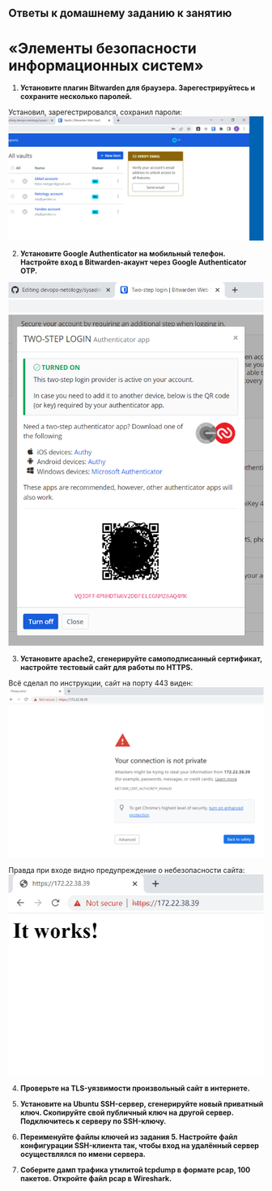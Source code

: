 ## Ответы к домашнему заданию к занятию
# «Элементы безопасности информационных систем»

1. **Установите плагин Bitwarden для браузера. Зарегестрируйтесь и сохраните несколько паролей.**

  Установил, зарегестрировался, сохранил пароли:
  ![image](Capture03.PNG)

2. **Установите Google Authenticator на мобильный телефон. Настройте вход в Bitwarden-акаунт через Google Authenticator OTP.**

  ![image](Capture04.PNG)

3. **Установите apache2, сгенерируйте самоподписанный сертификат, настройте тестовый сайт для работы по HTTPS.**

  Всё сделал по инструкции, сайт на порту 443 виден:
  ![Image](Capture05.PNG)
  
  Правда при входе видно предупреждение о небезопасности сайта:
  ![Image](Capture06.PNG)

4. **Проверьте на TLS-уязвимости произвольный сайт в интернете.**

5. **Установите на Ubuntu SSH-сервер, сгенерируйте новый приватный ключ. Скопируйте свой публичный ключ на другой сервер. Подключитесь к серверу по SSH-ключу.**

6. **Переименуйте файлы ключей из задания 5. Настройте файл конфигурации SSH-клиента так, чтобы вход на удалённый сервер осуществлялся по имени сервера.**

7. **Соберите дамп трафика утилитой tcpdump в формате pcap, 100 пакетов. Откройте файл pcap в Wireshark.**

